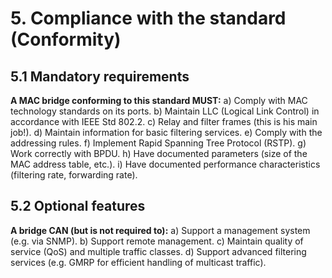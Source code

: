 # 5. Compliance with the standard (Conformity)
## 5.1 Mandatory requirements

**A MAC bridge conforming to this standard MUST:**
a) Comply with MAC technology standards on its ports.
b) Maintain LLC (Logical Link Control) in accordance with IEEE Std 802.2.
c) Relay and filter frames (this is his main job!).
d) Maintain information for basic filtering services.
e) Comply with the addressing rules.
f) Implement Rapid Spanning Tree Protocol (RSTP). 
g) Work correctly with BPDU.
h) Have documented parameters (size of the MAC address table, etc.).
i) Have documented performance characteristics (filtering rate, forwarding rate).


## 5.2 Optional features

**A bridge CAN (but is not required to):**
a) Support a management system (e.g. via SNMP).
b) Support remote management.
c) Maintain quality of service (QoS) and multiple traffic classes.
d) Support advanced filtering services (e.g. GMRP for efficient handling of multicast traffic).